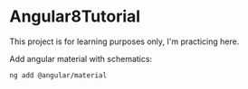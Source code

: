# Angular8Tutorial

This project is for learning purposes only, I'm practicing here.

Add angular material with schematics:
```bash
ng add @angular/material
```
